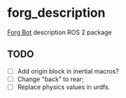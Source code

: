 # forg_description

[Forg Bot](https://github.com/joefscholtz/forg_bot) description ROS 2 package

## TODO

- [ ] Add origin block in inertial macros?
- [ ] Change "back" to rear;
- [ ] Replace physics values in urdfs.
